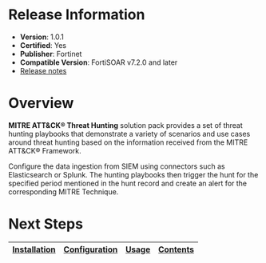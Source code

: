 # Release Information

- **Version**:  1.0.1
- **Certified**: Yes
- **Publisher**: Fortinet
- **Compatible Version**: FortiSOAR v7.2.0 and later
- [Release notes](https://github.com/fortinet-fortisoar/solution-pack-mitre-attack-threat-hunting/blob/release/1.0.1/release_notes.md)

# Overview

**MITRE ATT&CK&reg; Threat Hunting** solution pack provides a set of threat hunting playbooks that demonstrate a variety of scenarios and use cases around threat hunting based on the information received from the MITRE ATT&CK&reg; Framework.

Configure the data ingestion from SIEM using connectors such as Elasticsearch or Splunk. The hunting playbooks then trigger the hunt for the specified period mentioned in the hunt record and create an alert for the corresponding MITRE Technique.

# Next Steps

| [Installation](https://github.com/fortinet-fortisoar/solution-pack-mitre-attack-threat-hunting/blob/release/1.0.1/docs/setup.md#installation) | [Configuration](https://github.com/fortinet-fortisoar/solution-pack-mitre-attack-threat-hunting/blob/release/1.0.1/docs/setup.md#configuration) | [Usage](https://github.com/fortinet-fortisoar/solution-pack-mitre-attack-threat-hunting/blob/release/1.0.1/docs/usage.md) | [Contents](https://github.com/fortinet-fortisoar/solution-pack-mitre-attack-threat-hunting/blob/release/1.0.1/docs/contents.md) |
|----------------------------------------------|------------------------------------------------|--------------------------|--------------------------------|
